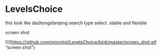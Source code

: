 LevelsChoice
============

this look like dazhongdianping search type select.  stable and flexible

screen shot

![](https://github.com/microjixl/LevelsChoice/blob/master/screen_shot.gif “screen shot”)
